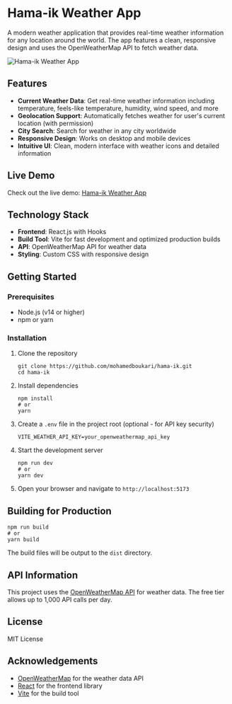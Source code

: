 # Hama-ik Weather App

A modern weather application that provides real-time weather information for any location around the world. The app features a clean, responsive design and uses the OpenWeatherMap API to fetch weather data.

![Hama-ik Weather App](https://raw.githubusercontent.com/mohamedboukari/hama-ik/main/screenshot.png)

## Features

- **Current Weather Data**: Get real-time weather information including temperature, feels-like temperature, humidity, wind speed, and more
- **Geolocation Support**: Automatically fetches weather for user's current location (with permission)
- **City Search**: Search for weather in any city worldwide
- **Responsive Design**: Works on desktop and mobile devices
- **Intuitive UI**: Clean, modern interface with weather icons and detailed information

## Live Demo

Check out the live demo: [Hama-ik Weather App](https://mohamedboukari.github.io/hama-ik)

## Technology Stack

- **Frontend**: React.js with Hooks
- **Build Tool**: Vite for fast development and optimized production builds
- **API**: OpenWeatherMap API for weather data
- **Styling**: Custom CSS with responsive design

## Getting Started

### Prerequisites

- Node.js (v14 or higher)
- npm or yarn

### Installation

1. Clone the repository
   ```
   git clone https://github.com/mohamedboukari/hama-ik.git
   cd hama-ik
   ```

2. Install dependencies
   ```
   npm install
   # or
   yarn
   ```

3. Create a `.env` file in the project root (optional - for API key security)
   ```
   VITE_WEATHER_API_KEY=your_openweathermap_api_key
   ```

4. Start the development server
   ```
   npm run dev
   # or
   yarn dev
   ```

5. Open your browser and navigate to `http://localhost:5173`

## Building for Production

```
npm run build
# or
yarn build
```

The build files will be output to the `dist` directory.

## API Information

This project uses the [OpenWeatherMap API](https://openweathermap.org/api) for weather data. The free tier allows up to 1,000 API calls per day.

## License

MIT License

## Acknowledgements

- [OpenWeatherMap](https://openweathermap.org/) for the weather data API
- [React](https://reactjs.org/) for the frontend library
- [Vite](https://vitejs.dev/) for the build tool